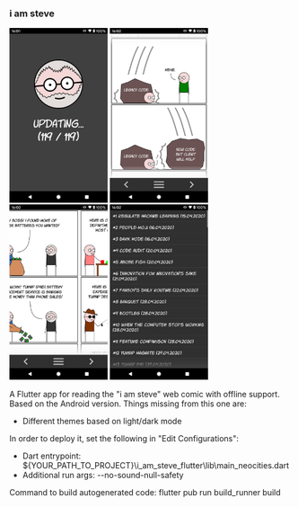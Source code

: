 ### i am steve
<img src="web/screenshot_1.png" alt="screenshot 1" width="175" />&nbsp;<img src="web/screenshot_2.png" alt="screenshot 2" width="175" />&nbsp;<img src="web/screenshot_3.png" alt="screenshot 3" width="175" />&nbsp;<img src="web/screenshot_4.png" alt="screenshot 4" width="175" />

A Flutter app for reading the "i am steve" web comic with offline support. Based on the Android version. Things missing from this one are:
- Different themes based on light/dark mode

In order to deploy it, set the following in "Edit Configurations":
- Dart entrypoint: ${YOUR_PATH_TO_PROJECT}\i_am_steve_flutter\lib\main_neocities.dart
- Additional run args: --no-sound-null-safety

Command to build autogenerated code:
flutter pub run build_runner build